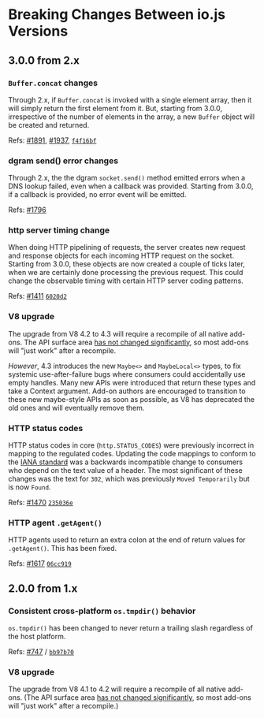 # Breaking Changes Between io.js Versions

## 3.0.0 from 2.x

### `Buffer.concat` changes

Through 2.x, if `Buffer.concat` is invoked with a single element array, then it will simply return the first element from it. But, starting from 3.0.0, irrespective of the number of elements in the array, a new `Buffer` object will be created and returned.

Refs: [#1891](https://github.com/nodejs/io.js/issues/1891), [#1937](https://github.com/nodejs/io.js/pull/1937), [`f4f16bf`](https://github.com/nodejs/io.js/commit/f4f16bf03980df4d4366697d40e80da805a38bf8)

### dgram send() error changes

Through 2.x, the the dgram `socket.send()` method emitted errors when a DNS lookup failed, even when a callback was provided. Starting from 3.0.0, if a callback is provided, no error event will be emitted.

Refs: [#1796](https://github.com/nodejs/io.js/pull/1796)

### http server timing change

When doing HTTP pipelining of requests, the server creates new request and response objects for each incoming HTTP request on the socket. Starting from 3.0.0, these objects are now created a couple of ticks later, when we are certainly done processing the previous request. This could change the observable timing with certain HTTP server coding patterns.

Refs: [#1411](https://github.com/nodejs/io.js/pull/1411) [`6020d2`](https://github.com/nodejs/io.js/commit/6020d2a2fb75de6766c807864fa8f1c0fba88ec9)

### V8 upgrade

The upgrade from V8 4.2 to 4.3 will require a recompile of all native add-ons. The API surface area [has not changed significantly](https://docs.google.com/document/d/1g8JFi8T_oAE_7uAri7Njtig7fKaPDfotU6huOa1alds/edit), so most add-ons will "just work" after a recompile.

_However_, 4.3 introduces the new `Maybe<>` and `MaybeLocal<>` types, to fix systemic use-after-failure bugs where consumers could accidentally use empty handles. Many new APIs were introduced that return these types and take a Context argument. Add-on authors are encouraged to transition to these new maybe-style APIs as soon as possible, as V8 has deprecated the old ones and will eventually remove them.

### HTTP status codes

HTTP status codes in core (`http.STATUS_CODES`) were previously incorrect in mapping to the regulated codes. Updating the code mappings to conform to the [IANA standard](http://www.iana.org/assignments/http-status-codes/http-status-codes.xhtml) was a backwards incompatible change to consumers who depend on the text value of a header. The most significant of these changes was the text for `302`, which was previously `Moved Temporarily` but is now `Found`.

Refs: [#1470](https://github.com/nodejs/io.js/pull/1470) [`235036e`](https://github.com/nodejs/io.js/commit/235036e7faa537469c3600850bdd533c095c392a)

### HTTP agent `.getAgent()`

HTTP agents used to return an extra colon at the end of return values for `.getAgent()`. This has been fixed.

Refs: [#1617](https://github.com/nodejs/io.js/pull/1617) [`06cc919`](https://github.com/nodejs/io.js/commit/06cc919a0cd41380a83e4ea699f1a9ea30881266)

## 2.0.0 from 1.x

### Consistent cross-platform `os.tmpdir()` behavior

`os.tmpdir()` has been changed to never return a trailing slash regardless of the host platform.

Refs: [#747](https://github.com/iojs/io.js/pull/747) / [`bb97b70`](https://github.com/iojs/io.js/commit/bb97b70eb709b0e0470a5164b3722c292859618a)

### V8 upgrade

The upgrade from V8 4.1 to 4.2 will require a recompile of all native add-ons. (The API surface area [has not changed significantly](https://docs.google.com/document/d/1g8JFi8T_oAE_7uAri7Njtig7fKaPDfotU6huOa1alds/edit), so most add-ons will "just work" after a recompile.)
